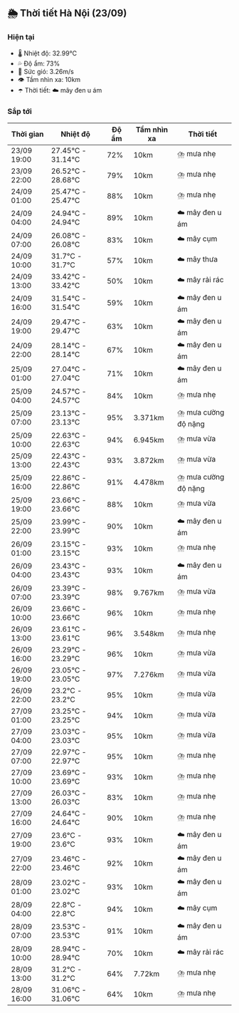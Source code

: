 ## 🌦️ Thời tiết Hà Nội (23/09)

### Hiện tại

- 🌡️ Nhiệt độ: 32.99℃
- 💦 Độ ẩm: 73%
- 💨 Sức gió: 3.26m/s
- 👁️ Tầm nhìn xa: 10km
- ☂️ Thời tiết: ☁️ mây đen u ám

### Sắp tới

| Thời gian | Nhiệt độ | Độ ẩm | Tầm nhìn xa | Thời tiết |
| --- | --- | --- | --- | --- |
| 23/09 19:00 | 27.45℃ - 31.14℃ | 72% | 10km | ⛈️ mưa nhẹ |
| 23/09 22:00 | 26.52℃ - 28.68℃ | 79% | 10km | ⛈️ mưa nhẹ |
| 24/09 01:00 | 25.47℃ - 25.47℃ | 88% | 10km | ⛈️ mưa nhẹ |
| 24/09 04:00 | 24.94℃ - 24.94℃ | 89% | 10km | ☁️ mây đen u ám |
| 24/09 07:00 | 26.08℃ - 26.08℃ | 83% | 10km | ☁️ mây cụm |
| 24/09 10:00 | 31.7℃ - 31.7℃ | 57% | 10km | ☁️ mây thưa |
| 24/09 13:00 | 33.42℃ - 33.42℃ | 50% | 10km | ☁️ mây rải rác |
| 24/09 16:00 | 31.54℃ - 31.54℃ | 59% | 10km | ☁️ mây đen u ám |
| 24/09 19:00 | 29.47℃ - 29.47℃ | 63% | 10km | ☁️ mây đen u ám |
| 24/09 22:00 | 28.14℃ - 28.14℃ | 67% | 10km | ☁️ mây đen u ám |
| 25/09 01:00 | 27.04℃ - 27.04℃ | 71% | 10km | ☁️ mây đen u ám |
| 25/09 04:00 | 24.57℃ - 24.57℃ | 84% | 10km | ⛈️ mưa nhẹ |
| 25/09 07:00 | 23.13℃ - 23.13℃ | 95% | 3.371km | ⛈️ mưa cường độ nặng |
| 25/09 10:00 | 22.63℃ - 22.63℃ | 94% | 6.945km | ⛈️ mưa vừa |
| 25/09 13:00 | 22.43℃ - 22.43℃ | 93% | 3.872km | ⛈️ mưa vừa |
| 25/09 16:00 | 22.86℃ - 22.86℃ | 91% | 4.478km | ⛈️ mưa cường độ nặng |
| 25/09 19:00 | 23.66℃ - 23.66℃ | 88% | 10km | ⛈️ mưa vừa |
| 25/09 22:00 | 23.99℃ - 23.99℃ | 90% | 10km | ☁️ mây đen u ám |
| 26/09 01:00 | 23.15℃ - 23.15℃ | 93% | 10km | ⛈️ mưa nhẹ |
| 26/09 04:00 | 23.43℃ - 23.43℃ | 93% | 10km | ☁️ mây đen u ám |
| 26/09 07:00 | 23.39℃ - 23.39℃ | 98% | 9.767km | ⛈️ mưa vừa |
| 26/09 10:00 | 23.66℃ - 23.66℃ | 96% | 10km | ⛈️ mưa nhẹ |
| 26/09 13:00 | 23.61℃ - 23.61℃ | 96% | 3.548km | ⛈️ mưa nhẹ |
| 26/09 16:00 | 23.29℃ - 23.29℃ | 96% | 10km | ⛈️ mưa vừa |
| 26/09 19:00 | 23.05℃ - 23.05℃ | 97% | 7.276km | ⛈️ mưa vừa |
| 26/09 22:00 | 23.2℃ - 23.2℃ | 95% | 10km | ⛈️ mưa vừa |
| 27/09 01:00 | 23.25℃ - 23.25℃ | 94% | 10km | ⛈️ mưa vừa |
| 27/09 04:00 | 23.03℃ - 23.03℃ | 95% | 10km | ⛈️ mưa vừa |
| 27/09 07:00 | 22.97℃ - 22.97℃ | 95% | 10km | ⛈️ mưa nhẹ |
| 27/09 10:00 | 23.69℃ - 23.69℃ | 93% | 10km | ⛈️ mưa nhẹ |
| 27/09 13:00 | 26.03℃ - 26.03℃ | 83% | 10km | ⛈️ mưa nhẹ |
| 27/09 16:00 | 24.64℃ - 24.64℃ | 90% | 10km | ⛈️ mưa nhẹ |
| 27/09 19:00 | 23.6℃ - 23.6℃ | 93% | 10km | ☁️ mây đen u ám |
| 27/09 22:00 | 23.46℃ - 23.46℃ | 92% | 10km | ☁️ mây đen u ám |
| 28/09 01:00 | 23.02℃ - 23.02℃ | 93% | 10km | ☁️ mây đen u ám |
| 28/09 04:00 | 22.8℃ - 22.8℃ | 94% | 10km | ☁️ mây cụm |
| 28/09 07:00 | 23.53℃ - 23.53℃ | 91% | 10km | ☁️ mây đen u ám |
| 28/09 10:00 | 28.94℃ - 28.94℃ | 70% | 10km | ☁️ mây rải rác |
| 28/09 13:00 | 31.2℃ - 31.2℃ | 64% | 7.72km | ⛈️ mưa nhẹ |
| 28/09 16:00 | 31.06℃ - 31.06℃ | 64% | 10km | ⛈️ mưa nhẹ |
